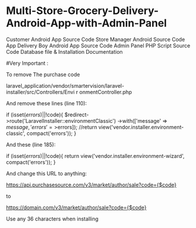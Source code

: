 # Multi-Store-Grocery-Delivery-Android-App-with-Admin-Panel
Customer Android App Source Code Store Manager Android Source Code App Delivery Boy Android App Source Code Admin Panel PHP Script Source Code Database file &amp; Installation Documentation

#Very Important :

To remove The purchase code

laravel_application/vendor/smartervision/laravel-installer/src/Controllers/Envi
r
onmentController.php

And remove these lines (line 110):

if (isset($errors) || !$code){
$redirect->route('LaravelInstaller::environmentClassic')
->with(['message' => $message,'errors'=>$errors]);
//return view('vendor.installer.environment-classic', compact('errors'));
}


And these (line 185):

if (isset($errors) || !$code){
return view('vendor.installer.environment-wizard', compact('errors'));
}


And change this URL to anything:

https://api.purchasesource.com/v3/market/author/sale?code={$code}

to

https://domain.com/v3/market/author/sale?code={$code}


Use any 36 characters when installing
